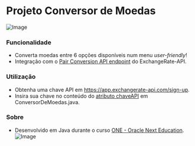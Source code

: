 # Projeto Conversor de Moedas
![Image](https://github.com/user-attachments/assets/65ef771f-c0b1-4dad-8aae-4517b2da829d)
### Funcionalidade
- Converta moedas entre 6 opções disponíveis num menu *user-friendly*! 
- Integração com o [Pair Conversion API endpoint](https://www.exchangerate-api.com/docs/pair-conversion-requests) do ExchangeRate-API.
### Utilização
- Obtenha uma chave API em https://app.exchangerate-api.com/sign-up.
- Insira sua chave no conteúdo do [atributo chaveAPI](https://github.com/anslui/desafio-conversor-moedas/commit/cf501c1c40e7d227fb749cdfb5f46a500cc3b0d4#diff-496bee22421cd05a9c17e6265c6acc1c4d1e4ab77f38572dd75a064e69acbf01R16) em ConversorDeMoedas.java. 
### Sobre
- Desenvolvido em Java durante o curso [ONE - Oracle Next Education](https://www.oracle.com/br/education/oracle-next-education/ "ONE - Oracle Next Education").
![Image](https://github.com/user-attachments/assets/ec3a0361-05a9-4233-82ae-6725013d84d9)

